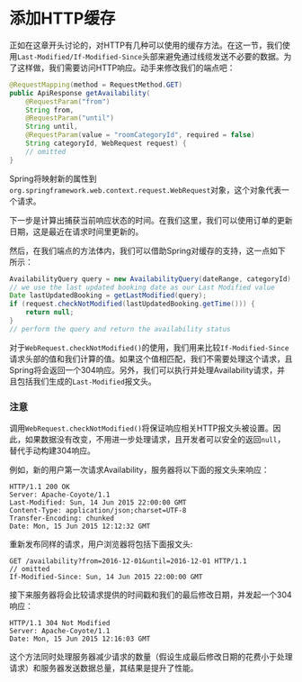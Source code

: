 # 添加HTTP缓存

正如在这章开头讨论的，对HTTP有几种可以使用的缓存方法。在这一节，我们使用`Last-Modified/If-Modified-Since`头部来避免通过线缆发送不必要的数据。为了这样做，我们需要访问HTTP响应。动手来修改我们的端点吧：

```java
@RequestMapping(method = RequestMethod.GET) 
public ApiResponse getAvailability(  
	@RequestParam("from") 
	String from,  
	@RequestParam("until") 
	String until,  
	@RequestParam(value = "roomCategoryId", required = false) 
	String categoryId, WebRequest request) {  
	// omitted 
}
```

Spring将映射新的属性到`org.springframework.web.context.request.WebRequest`对象，这个对象代表一个请求。

下一步是计算出捕获当前响应状态的时间。在我们这里，我们可以使用订单的更新日期，这是最近在请求时间里更新的。

然后，在我们端点的方法体内，我们可以借助Spring对缓存的支持，这一点如下所示：

```Java
AvailabilityQuery query = new AvailabilityQuery(dateRange, categoryId); 
// we use the last updated booking date as our Last Modified value 
Date lastUpdatedBooking = getLastModified(query); 
if (request.checkNotModified(lastUpdatedBooking.getTime())) {    
	return null; 
} 
// perform the query and return the availability status
```

对于`WebRequest.checkNotModified()`的使用，我们用来比较`If-Modified-Since`请求头部的值和我们计算的值。如果这个值相匹配，我们不需要处理这个请求，且Spring将会返回一个304响应。另外，我们可以执行并处理Availability请求，并且包括我们生成的`Last-Modified`报文头。

### 注意

调用`WebRequest.checkNotModified()`将保证响应相关HTTP报文头被设置。因此，如果数据没有改变，不用进一步处理请求，且开发者可以安全的返回`null`，替代手动构建304响应。

例如，新的用户第一次请求Availability，服务器将以下面的报文头来响应：

```
HTTP/1.1 200 OK 
Server: Apache-Coyote/1.1 
Last-Modified: Sun, 14 Jun 2015 22:00:00 GMT 
Content-Type: application/json;charset=UTF-8
Transfer-Encoding: chunked 
Date: Mon, 15 Jun 2015 12:12:32 GMT
```

重新发布同样的请求，用户浏览器将包括下面报文头:

```
GET /availability?from=2016-12-01&until=2016-12-01 HTTP/1.1 
// omitted 
If-Modified-Since: Sun, 14 Jun 2015 22:00:00 GMT
```

接下来服务器将会比较请求提供的时间戳和我们的最后修改日期，并发起一个304响应：

```
HTTP/1.1 304 Not Modified 
Server: Apache-Coyote/1.1 
Date: Mon, 15 Jun 2015 12:16:03 GMT
```

这个方法同时处理服务器减少请求的数量（假设生成最后修改日期的花费小于处理请求）和服务器发送数据总量，其结果是提升了性能。